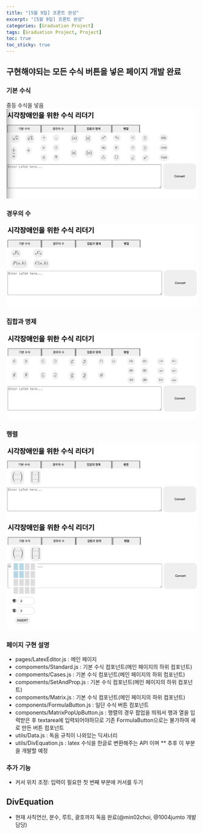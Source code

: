 ```yaml
---
title: "[5월 9일] 프론트 완성"
excerpt: "[5월 9일] 프론트 완성"
categories: [Graduation Project]
tags: [Graduation Project, Project]
toc: true
toc_sticky: true
---
```


## 구현해야되는 모든 수식 버튼을 넣은 페이지 개발 완료

### 기본 수식
중등 수식을 넣음
![ing](../../assets/image/Graduation-Project/ex1.png)

### 경우의 수
![ing](../../assets/image/Graduation-Project/ex2.png)

### 집합과 명제
![ing](../../assets/image/Graduation-Project/ex3.png)

### 행렬
![ing](../../assets/image/Graduation-Project/ex4.png)
![ing](../../assets/image/Graduation-Project/ex5.png)

### 페이지 구현 설명

- pages/LatexEditor.js : 메인 페이지
- compoments/Standard.js : 기본 수식 컴포넌트(메인 페이지의 하위 컴포넌트)
- compoments/Cases.js : 기본 수식 컴포넌트(메인 페이지의 하위 컴포넌트)
- compoments/SetAndProp.js : 기본 수식 컴포넌트(메인 페이지의 하위 컴포넌트)
- compoments/Matrix.js : 기본 수식 컴포넌트(메인 페이지의 하위 컴포넌트)
- components/FormulaButton.js : 일단 수식 버튼 컴포넌트
- components/MatrixPopUpButton.js : 행렬의 경우 팝업을 띄워서 행과 열을 입력받은 후 textarea에 입력되어야하므로 기존 FormulaButton으로는 불가하여 새로 만든 버튼 컴포넌트
- utils/Data.js : 독음 규칙이 나와있는 딕셔너리
- utils/DivEquation.js : latex 수식을 한글로 변환해주는 API 이며 ** 추후 이 부분을 개발할 예정

### 추가 기능

- 커서 위치 조정: 입력이 필요한 첫 번째 부분에 커서를 두기

## DivEquation

- 현재 사칙연산, 분수, 루트, 괄호까지 독음 완료(@min02choi, @1004jumto 개발 담당)